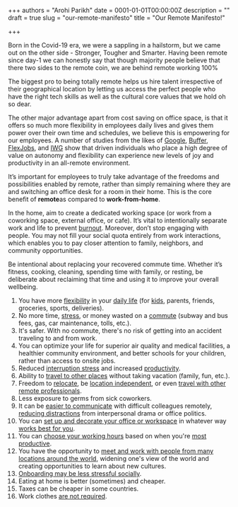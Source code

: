 +++
authors = "Arohi Parikh"
date = 0001-01-01T00:00:00Z
description = ""
draft = true
slug = "our-remote-manifesto"
title = "Our Remote Manifesto!"

+++


Born in the Covid-19 era, we were a sappling in a hailstorm, but we came out on the other side - Stronger, Tougher and Smarter. Having been remote since day-1 we can honestly say that though majority people believe that there two sides to the remote coin, we are behind remote working 100%

The biggest pro to being totally remote helps us hire talent irrespective of their geographical location by letting us access the perfect people who have the right tech skills as well as the cultural core values that we hold oh so dear.

The other major advantage apart from cost saving on office space, is that it offers so much more flexibility in employees daily lives and gives them power over their own time and schedules, we believe this is empowering for our employees. A number of studies from the likes of [Google](https://www.forbes.com/sites/abdullahimuhammed/2019/05/18/5-important-takeaways-from-googles-two-year-study-of-remote-work/#1a536957439a), [Buffer](https://buffer.com/state-of-remote-work-2019), [FlexJobs](https://www.techrepublic.com/article/why-remote-work-has-grown-by-159-since-2005/), and [IWG](http://assets.regus.com/pdfs/iwg-workplace-survey/iwg-workplace-survey-2019.pdf) show that driven individuals who place a high degree of value on autonomy and flexibility can experience new levels of joy and productivity in an all-remote environment.

It’s important for employees to truly take advantage of the freedoms and possibilities enabled by remote, rather than simply remaining where they are and switching an office desk for a room in their home. This is the core benefit of ****remote****as compared to ****work-from-home****.

In the home, aim to create a dedicated working space (or work from a coworking space, external office, or cafe). It’s vital to intentionally separate work and life to prevent [burnout](https://about.gitlab.com/company/culture/all-remote/mental-health/). Moreover, don’t stop engaging with people. You may not fill your social quota entirely from work interactions, which enables you to pay closer attention to family, neighbors, and community opportunities.

Be intentional about replacing your recovered commute time. Whether it’s fitness, cooking, cleaning, spending time with family, or resting, be deliberate about reclaiming that time and using it to improve your overall wellbeing.

1. You have more [flexibility](http://shedoesdatathings.com/post/1-year-at-gitlab/) in your [daily life](https://about.gitlab.com/company/culture/all-remote/people/#those-who-value-flexibility-and-autonomy) (for [kids](https://about.gitlab.com/blog/2019/07/25/balancing-career-and-baby/), parents, friends, groceries, sports, deliveries).
2. No more time, [stress](https://www.forbes.com/sites/markeghrari/2016/01/21/a-long-commute-could-be-the-last-thing-your-marriage-needs/#5baf10f04245), or money wasted on a [commute](https://www.inc.com/business-insider/study-reveals-commute-time-impacts-job-satisfaction.html) (subway and bus fees, gas, car maintenance, tolls, etc.).
3. It's safer. With no commute, there's no risk of getting into an accident traveling to and from work.
4. You can optimize your life for superior air quality and medical facilities, a healthier community environment, and better schools for your children, rather than access to onsite jobs.
5. Reduced [interruption stress](https://about.gitlab.com/blog/2018/05/17/eliminating-distractions-and-getting-things-done/) and increased [productivity](https://www.inc.com/brian-de-haaff/3-ways-remote-workers-outperform-office-workers.html).
6. Ability to [travel to other places](https://about.gitlab.com/blog/2017/01/31/around-the-world-in-6-releases/) without taking vacation (family, fun, etc.).
7. Freedom to [relocate](https://about.gitlab.com/handbook/people-group/contracts-and-international-expansion/#relocation--address-change), be [location independent](https://about.gitlab.com/blog/2019/06/25/how-remote-work-at-gitlab-enables-location-independence/), or even [travel with other remote professionals](https://about.gitlab.com/company/culture/all-remote/resources/#organizations-for-traveling-remote-work).
8. Less exposure to germs from sick coworkers.
9. It can be [easier to communicate](https://about.gitlab.com/company/culture/all-remote/informal-communication/) with difficult colleagues remotely, [reducing distractions](https://about.gitlab.com/blog/2018/03/15/working-at-gitlab-affects-my-life/) from interpersonal drama or office politics.
10. You can [set up and decorate your office or workspace](https://thriveglobal.com/stories/how-remote-work-can-reduce-stress-and-revitalize-your-mindset/) in whatever way [works best for you](https://about.gitlab.com/blog/2019/08/01/working-remotely-with-children-at-home/).
11. You can [choose your working hours](https://about.gitlab.com/company/culture/all-remote/people/#worklife-harmony) based on when you're [most productive](https://about.gitlab.com/company/culture/all-remote/asynchronous/).
12. You have the opportunity to [meet and work with people from many locations around the world](https://about.gitlab.com/handbook/incentives/#visiting-grant), widening one's view of the world and creating opportunities to learn about new cultures.
13. [Onboarding may be less stressful socially](https://about.gitlab.com/company/culture/all-remote/learning-and-development/#how-do-you-onboard-new-team-members).
14. Eating at home is better (sometimes) and cheaper.
15. Taxes can be cheaper in some countries.
16. Work clothes [are not required](https://about.gitlab.com/blog/2019/07/09/tips-for-working-from-home-remote-work/).



